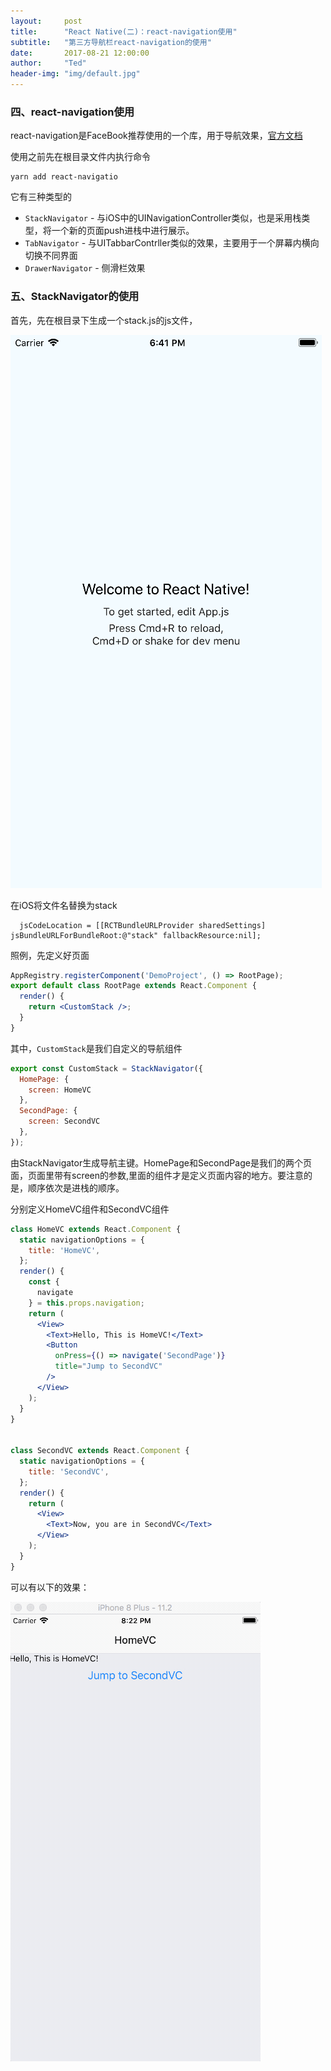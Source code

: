 ```yaml
---
layout:     post
title:      "React Native(二)：react-navigation使用"
subtitle:   "第三方导航栏react-navigation的使用"
date:       2017-08-21 12:00:00
author:     "Ted"
header-img: "img/default.jpg"
---
```


### 四、react-navigation使用

react-navigation是FaceBook推荐使用的一个库，用于导航效果，[官方文档](https://reactnavigation.org/docs/intro/basic-app)

使用之前先在根目录文件内执行命令

```
yarn add react-navigatio
```

它有三种类型的

- `StackNavigator` - 与iOS中的UINavigationController类似，也是采用栈类型，将一个新的页面push进栈中进行展示。
- `TabNavigator` - 与UITabbarContrller类似的效果，主要用于一个屏幕内横向切换不同界面
- `DrawerNavigator` - 侧滑栏效果

### 五、StackNavigator的使用

首先，先在根目录下生成一个stack.js的js文件，

![](/img/Simple_1/14.png)

在iOS将文件名替换为stack

```
  jsCodeLocation = [[RCTBundleURLProvider sharedSettings] jsBundleURLForBundleRoot:@"stack" fallbackResource:nil];
```

照例，先定义好页面

```jsx
AppRegistry.registerComponent('DemoProject', () => RootPage);
export default class RootPage extends React.Component {
  render() {
    return <CustomStack />;
  }
}
```

其中，`CustomStack`是我们自定义的导航组件

```jsx
export const CustomStack = StackNavigator({
  HomePage: {
    screen: HomeVC
  },
  SecondPage: {
    screen: SecondVC
  },
});
```

由StackNavigator生成导航主键。HomePage和SecondPage是我们的两个页面，页面里带有screen的参数,里面的组件才是定义页面内容的地方。要注意的是，顺序依次是进栈的顺序。

分别定义HomeVC组件和SecondVC组件

```jsx
class HomeVC extends React.Component {
  static navigationOptions = {
    title: 'HomeVC',
  };
  render() {
    const {
      navigate
    } = this.props.navigation;
    return (
      <View>
        <Text>Hello, This is HomeVC!</Text>
        <Button
          onPress={() => navigate('SecondPage')}
          title="Jump to SecondVC"
        />
      </View>
    );
  }
}


class SecondVC extends React.Component {
  static navigationOptions = {
    title: 'SecondVC',
  };
  render() {
    return (
      <View>
        <Text>Now, you are in SecondVC</Text>
      </View>
    );
  }
}

```

可以有以下的效果：

![](/img/Simple_1/17.gif)

